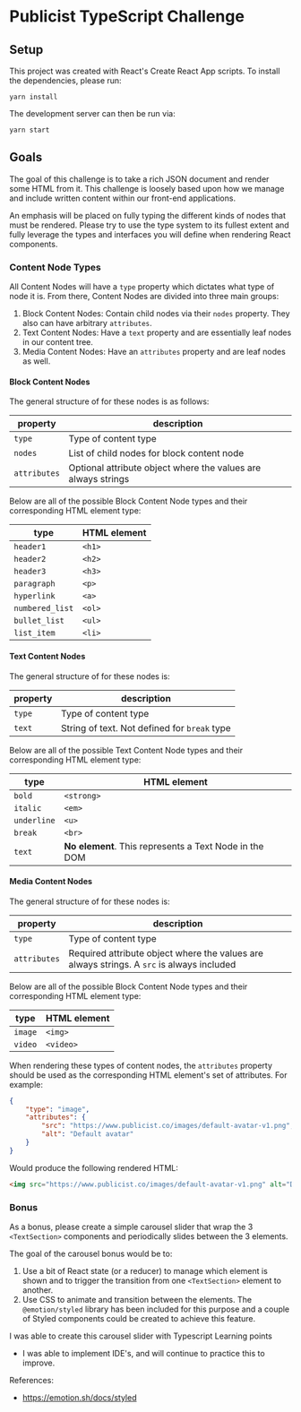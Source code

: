 # Publicist TypeScript Challenge

## Setup

This project was created with React's Create React App scripts. To
install the dependencies, please run:

```
yarn install
```

The development server can then be run via:

```
yarn start
```

## Goals

The goal of this challenge is to take a rich JSON document and render
some HTML from it. This challenge is loosely based upon how we manage
and include written content within our front-end applications.

An emphasis will be placed on fully typing the different kinds of nodes
that must be rendered. Please try to use the type system to its fullest
extent and fully leverage the types and interfaces you will define when
rendering React components.

### Content Node Types

All Content Nodes will have a `type` property which dictates what type
of node it is. From there, Content Nodes are divided into three main
groups:

1. Block Content Nodes: Contain child nodes via their `nodes` property.
   They also can have arbitrary `attributes`.
2. Text Content Nodes: Have a `text` property and are essentially leaf
   nodes in our content tree.
3. Media Content Nodes: Have an `attributes` property and are leaf nodes
   as well.

#### Block Content Nodes

The general structure of for these nodes is as follows:

|property|description|
|--------|-----------|
|`type`|Type of content type|
|`nodes`|List of child nodes for block content node|
|`attributes`|Optional attribute object where the values are always strings|

Below are all of the possible Block Content Node types and their
corresponding HTML element type:

|type|HTML element|
|----|------------|
|`header1`|`<h1>`|
|`header2`|`<h2>`|
|`header3`|`<h3>`|
|`paragraph`|`<p>`|
|`hyperlink`|`<a>`|
|`numbered_list`|`<ol>`|
|`bullet_list`|`<ul>`|
|`list_item`|`<li>`|

#### Text Content Nodes

The general structure of for these nodes is:

|property|description|
|--------|-----------|
|`type`|Type of content type|
|`text`|String of text. Not defined for `break` type|

Below are all of the possible Text Content Node types and their
corresponding HTML element type:

|type|HTML element|
|----|------------|
|`bold`|`<strong>`|
|`italic`|`<em>`|
|`underline`|`<u>`|
|`break`|`<br>`|
|`text`|**No element**. This represents a Text Node in the DOM|

#### Media Content Nodes

The general structure of for these nodes is:

|property|description|
|--------|-----------|
|`type`|Type of content type|
|`attributes`|Required attribute object where the values are always strings. A `src` is always included|

Below are all of the possible Block Content Node types and their
corresponding HTML element type:

|type|HTML element|
|----|------------|
|`image`|`<img>`|
|`video`|`<video>`|

When rendering these types of content nodes, the `attributes` property
should be used as the corresponding HTML element's set of attributes.
For example:

```json
{
    "type": "image",
    "attributes": {
        "src": "https://www.publicist.co/images/default-avatar-v1.png",
        "alt": "Default avatar"
    }
}
```

Would produce the following rendered HTML:

```html
<img src="https://www.publicist.co/images/default-avatar-v1.png" alt="Default avatar" />
```

### Bonus

As a bonus, please create a simple carousel slider that wrap the 3
`<TextSection>` components and periodically slides between the 3
elements.

The goal of the carousel bonus would be to:

1. Use a bit of React state (or a reducer) to manage which element is
   shown and to trigger the transition from one `<TextSection>` element
   to another.
2. Use CSS to animate and transition between the elements. The
   `@emotion/styled` library has been included for this purpose and a
   couple of Styled components could be created to achieve this feature.
   
I was able to create this carousel slider with Typescript
Learning points
- I was able to implement IDE's, and will continue to practice this to improve.

References:
- https://emotion.sh/docs/styled

